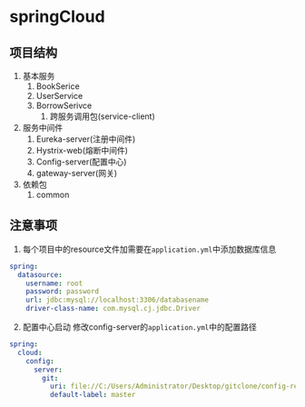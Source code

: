 # springCloud
## 项目结构
1. 基本服务
	1. BookSerice
	2. UserService
	3. BorrowSerivce
		1. 跨服务调用包(service-client)
2. 服务中间件
	1. Eureka-server(注册中间件)
	2. Hystrix-web(熔断中间件)
	3. Config-server(配置中心)
	4. gateway-server(网关)
3. 依赖包
	1. common
## 注意事项
1. 每个项目中的resource文件加需要在`application.yml`中添加数据库信息
```yaml
spring:
  datasource:
    username: root
    password: password
    url: jdbc:mysql://localhost:3306/databasename
    driver-class-name: com.mysql.cj.jdbc.Driver
```
2. 配置中心启动
	修改config-server的`application.yml`中的配置路径
```yaml
spring:  
  cloud:  
    config:  
      server:  
        git:  
          uri: file://C:/Users/Administrator/Desktop/gitclone/config-repo  
          default-label: master
```
